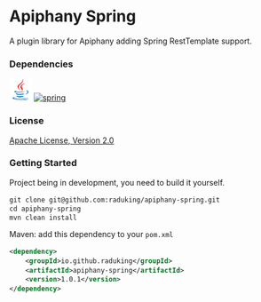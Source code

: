# Apiphany Spring

A plugin library for Apiphany adding Spring RestTemplate support.

### Dependencies

<p>
	<a href="https://www.java.com" target="_blank" rel="noreferrer"><img src="https://raw.githubusercontent.com/devicons/devicon/master/icons/java/java-original.svg" alt="java" width="40" height="40"/></a>
	<a href="https://spring.io/" target="_blank" rel="noreferrer"><img src="https://www.vectorlogo.zone/logos/springio/springio-icon.svg" alt="spring" width="40" height="40"/></a>
</p>

### License

[Apache License, Version 2.0](LICENSE)

### Getting Started

Project being in development, you need to build it yourself.

```
git clone git@github.com:raduking/apiphany-spring.git
cd apiphany-spring
mvn clean install
```

Maven: add this dependency to your `pom.xml`

```xml
<dependency>
	<groupId>io.github.raduking</groupId>
	<artifactId>apiphany-spring</artifactId>
	<version>1.0.1</version>
</dependency>
```
